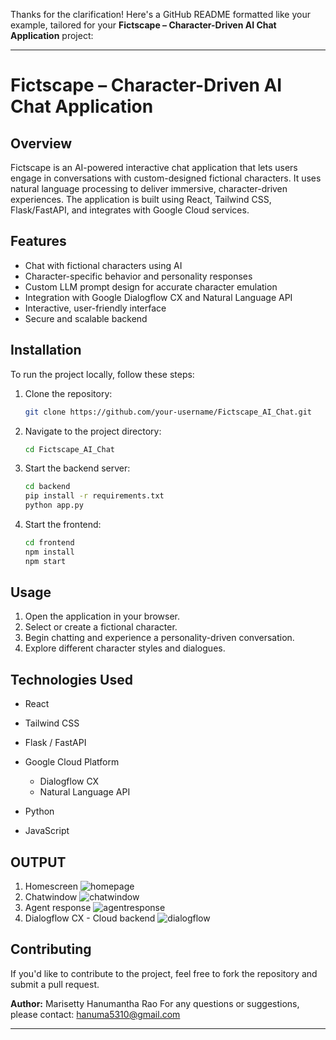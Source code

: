 Thanks for the clarification! Here's a GitHub README formatted like your example, tailored for your **Fictscape – Character-Driven AI Chat Application** project:

---

# Fictscape – Character-Driven AI Chat Application

## Overview

Fictscape is an AI-powered interactive chat application that lets users engage in conversations with custom-designed fictional characters. It uses natural language processing to deliver immersive, character-driven experiences. The application is built using React, Tailwind CSS, Flask/FastAPI, and integrates with Google Cloud services.

## Features

* Chat with fictional characters using AI
* Character-specific behavior and personality responses
* Custom LLM prompt design for accurate character emulation
* Integration with Google Dialogflow CX and Natural Language API
* Interactive, user-friendly interface
* Secure and scalable backend

## Installation

To run the project locally, follow these steps:

1. Clone the repository:

   ```sh
   git clone https://github.com/your-username/Fictscape_AI_Chat.git
   ```

2. Navigate to the project directory:

   ```sh
   cd Fictscape_AI_Chat
   ```

3. Start the backend server:

   ```sh
   cd backend
   pip install -r requirements.txt
   python app.py
   ```

4. Start the frontend:

   ```sh
   cd frontend
   npm install
   npm start
   ```

## Usage

1. Open the application in your browser.
2. Select or create a fictional character.
3. Begin chatting and experience a personality-driven conversation.
4. Explore different character styles and dialogues.

## Technologies Used

* React
* Tailwind CSS
* Flask / FastAPI
* Google Cloud Platform

  * Dialogflow CX
  * Natural Language API
* Python
* JavaScript

## OUTPUT

1. Homescreen
![homepage](https://github.com/user-attachments/assets/b1153233-a204-4493-812e-f9b6a9e28aa9)
2. Chatwindow
![chatwindow](https://github.com/user-attachments/assets/26195de6-4627-404a-aa8d-ac437fe1acf9)
3. Agent response
![agentresponse](https://github.com/user-attachments/assets/0d63e848-5374-4e41-8318-c8549086e38a)
4. Dialogflow CX - Cloud backend
![dialogflow](https://github.com/user-attachments/assets/33a157ed-e975-4447-ba8d-022cae1f4710)


## Contributing

If you'd like to contribute to the project, feel free to fork the repository and submit a pull request.


**Author:** Marisetty Hanumantha Rao
For any questions or suggestions, please contact: [hanuma5310@gmail.com](mailto:hanuma5310@gmail.com)

---
